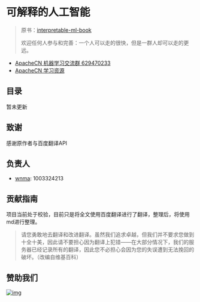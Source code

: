 # 可解释的人工智能

> 原书：[interpretable-ml-book](<https://christophm.github.io/interpretable-ml-book/index.html>)
>
> 欢迎任何人参与和完善：一个人可以走的很快，但是一群人却可以走的更远。

- [ApacheCN 机器学习交流群 629470233](http://shang.qq.com/wpa/qunwpa?idkey=30e5f1123a79867570f665aa3a483ca404b1c3f77737bc01ec520ed5f078ddef)
- [ApacheCN 学习资源](http://www.apachecn.org/)

## 目录

暂未更新

## 致谢

感谢原作者与百度翻译API

## 负责人

- [wnma](interpretable-ml-book): 1003324213

## 贡献指南

项目当前处于校验，目前只是将全文使用百度翻译进行了翻译，整理后，将使用md进行整理。

> 请您勇敢地去翻译和改进翻译。虽然我们追求卓越，但我们并不要求您做到十全十美，因此请不要担心因为翻译上犯错——在大部分情况下，我们的服务器已经记录所有的翻译，因此您不必担心会因为您的失误遭到无法挽回的破坏。（改编自维基百科）

## 赞助我们

[![img](https://camo.githubusercontent.com/9a0fb5ccc2033ffdb3b94cc7aaf29be2813bebd9/68747470733a2f2f7777772e617061636865636e2e6f72672f696d672f61626f75742f646f6e6174652e6a7067)](https://camo.githubusercontent.com/9a0fb5ccc2033ffdb3b94cc7aaf29be2813bebd9/68747470733a2f2f7777772e617061636865636e2e6f72672f696d672f61626f75742f646f6e6174652e6a7067)